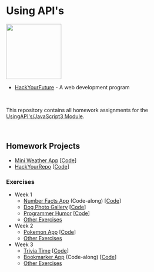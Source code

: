 # Using API's

<img src="https://user-images.githubusercontent.com/87442098/143491459-8b9d3e7e-a234-4cc8-8290-768652d6351a.png" width="150">

* [HackYourFuture](https://github.com/HackYourFuture) - A web development program

<br/>

This repository contains all homework assignments for the [UsingAPI's/JavaScript3 Module](https://github.com/HackYourFuture/UsingAPIs).

<br/>

## Homework Projects
* [Mini Weather App](https://marzfd.github.io/Mini-Weather-App/index.html) [[Code](https://github.com/marzfd/Mini-Weather-App)]
* [HackYourRepo](https://marzfd.github.io/Using-APIs/Week3/HackYourRepo_III/index.html) [[Code](https://github.com/marzfd/Using-APIs/tree/main/Week3/HackYourRepo_III)]

### Exercises
* Week 1
  - [Number Facts App](https://marzfd.github.io/Number-Facts-App/index.html) (Code-along) [[Code](https://github.com/marzfd/Number-Facts-App)]
  - [Dog Photo Gallery](https://marzfd.github.io/Using-APIs/week1/js-exercises/dogPhotoGallery/index.html) [[Code](https://github.com/marzfd/Using-APIs/tree/main/week1/js-exercises/dogPhotoGallery)]
  - [Programmer Humor](https://marzfd.github.io/Using-APIs/week1/js-exercises/programmerHumor/index.html) [[Code](https://github.com/marzfd/Using-APIs/tree/main/week1/js-exercises/programmerHumor)]
  - [Other Exercises](https://github.com/marzfd/Using-APIs/tree/main/week1)
* Week 2
  - [Pokemon App](https://marzfd.github.io/Using-APIs/week2/Exercises/ex2-pokemonApp/index.html) [[Code](https://github.com/marzfd/Using-APIs/tree/main/week2/Exercises/ex2-pokemonApp)]
  - [Other Exercises](https://github.com/marzfd/Using-APIs/tree/main/week2/Exercises)
* Week 3
  - [Trivia Time](https://marzfd.github.io/Using-APIs/Week3/Exercises/ex3-triviaTime/index.html) [[Code](https://github.com/marzfd/Using-APIs/tree/main/Week3/Exercises/ex3-triviaTime)]
  - [Bookmarker App](https://marzfd.github.io/Using-APIs/Week3/Bookmarker-App/index.html) (Code-along) [[Code](https://github.com/marzfd/Using-APIs/tree/main/Week3/Bookmarker-App)]
  - [Other Exercises](https://github.com/marzfd/Using-APIs/tree/main/Week3/Exercises)
